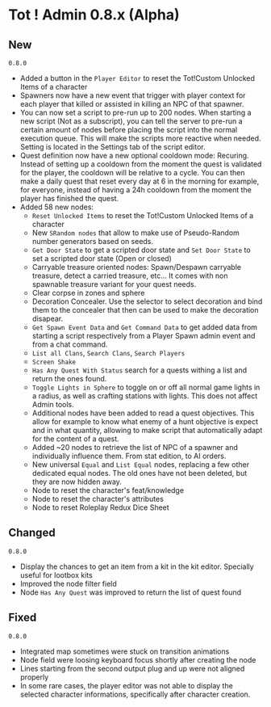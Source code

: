 # Tot ! Admin 0.8.x (Alpha)

## New
`0.8.0`
- Added a button in the `Player Editor` to reset the Tot!Custom Unlocked Items of a character
- Spawners now have a new event that trigger with player context for each player that killed or assisted in killing an NPC of that spawner.
- You can now set a script to pre-run up to 200 nodes. When starting a new script (Not as a subscript), you can tell the server to pre-run a certain amount of nodes before placing the script into the normal execution queue. This will make the scripts more reactive when needed. Setting is located in the Settings tab of the script editor.
- Quest definition now have a new optional cooldown mode: Recuring. Instead of setting up a cooldown from the moment the quest is validated for the player, the cooldown will be relative to a cycle. You can then make a daily quest that reset every day at 6 in the morning for example, for everyone, instead of having a 24h cooldown from the moment the player has finished the quest.
- Added 58 new nodes:
    - `Reset Unlocked Items` to reset the Tot!Custom Unlocked Items of a character
    - New `SRandom nodes` that allow to make use of Pseudo-Random number generators based on seeds.
    - `Get Door State` to get a scripted door state and `Set Door State` to set a scripted door state (Open or closed)
    - Carryable treasure oriented nodes: Spawn/Despawn carryable treasure, detect a carried treasure, etc... It comes with non spawnable treasure variant for your quest needs.
    - Clear corpse in zones and sphere
    - Decoration Concealer. Use the selector to select decoration and bind them to the concealer that then can be used to make the decoration disapear.
    - `Get Spawn Event Data` and `Get Command Data` to get added data from starting a script respectively from a Player Spawn admin event and from a chat command.
    - `List all Clans`, `Search Clans`, `Search Players`
    - `Screen Shake`
    - `Has Any Quest With Status` search for a quests withing a list and return the ones found.
    - `Toggle Lights in Sphere` to toggle on or off all normal game lights in a radius, as well as crafting stations with lights. This does not affect Admin tools.
    - Additional nodes have been added to read a quest objectives. This allow for example to know what enemy of a hunt objective is expect and in what quantity, allowing to make script that automatically adapt for the content of a quest.
    - Added ~20 nodes to retrieve the list of NPC of a spawner and individually influence them. From stat edition, to AI orders.
    - New universal `Equal` and `List Equal` nodes, replacing a few other dedicated equal nodes. The old ones have not been deleted, but they are now hidden away.
    - Node to reset the character's feat/knowledge
    - Node to reset the character's attributes
    - Node to reset Roleplay Redux Dice Sheet
## Changed
`0.8.0`
- Display the chances to get an item from a kit in the kit editor. Specially useful for lootbox kits
- Improved the node filter field
- Node `Has Any Quest` was improved to return the list of quest found
## Fixed
`0.8.0`
- Integrated map sometimes were stuck on transition animations
- Node field were loosing keyboard focus shortly after creating the node
- Lines starting from the second output plug and up were not aligned properly
- In some rare cases, the player editor was not able to display the selected character informations, specifically after character creation.